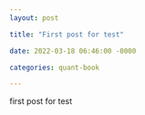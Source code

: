 ```yaml
---
layout: post

title: "First post for test"

date: 2022-03-18 06:46:00 -0000

categories: quant-book

---
```



first post for test
